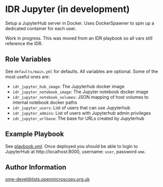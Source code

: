 IDR Jupyter (in development)
============================

Setup a JupyterHub server in Docker.
Uses DockerSpawner to spin up a dedicated container for each user.

Work in progress.
This was moved from an IDR playbook so all vars still reference the IDR.


Role Variables
--------------

See `defaults/main.yml` for defaults.
All variables are optional.
Some of the most useful ones are:
- `idr_jupyter_hub_image`: The Jupyterhub docker image
- `idr_jupyter_notebook_image`: The Jupyter notebook docker image
- `idr_jupyter_notebook_volumes`: JSON mapping of host volumes to internal notebook docker paths
- `idr_jupyter_users`: List of users that can use Jupyterhub
- `idr_jupyter_admins`: List of users with Jupyterhub admin privileges
- `idr_jupyter_urlbase`: The base for URLs created by Jupyterhub


Example Playbook
----------------

See [playbook.yml](playbook.yml).
Once deployed you should be able to login to JupyterHub at http://localhost:8000, username: `user`, password `ome`.


Author Information
------------------

ome-devel@lists.openmicroscopy.org.uk
